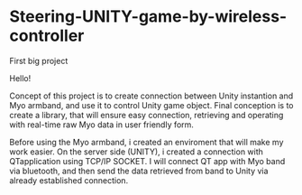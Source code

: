 # Steering-UNITY-game-by-wireless-controller
First big project

Hello!

Concept of this project is to create  connection between Unity instantion and Myo armband, and use it to control
Unity game object. 
Final conception is to create a library, that will ensure easy connection, retrieving and operating with real-time raw Myo data in 
user friendly form.

Before using the Myo armband, i created an enviroment that will make my work easier.
On the server side (UNITY), i created a connection with QTapplication using TCP/IP SOCKET. I will connect QT app with Myo band via bluetooth,
and then send the data retrieved from band to Unity via already established connection.


